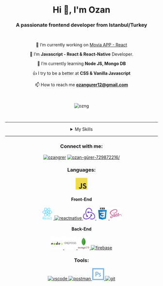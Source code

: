 <h1 align="center">Hi 👋, I'm Ozan</h1>
<h3 align="center">A passionate frontend developer from Istanbul/Turkey</h3>
<br>
<div align="center">

🦾 I’m currently working on [Movia APP - React](https://github.com/ozng/MovieApp) 

🔭 I’m **Javascript - React & React-Native** Developer.

🌱 I’m currently learning **Node JS, Mongo DB**

👍 I try to be a better  at **CSS & Vanilla Javascript**

📫 How to reach me **ozangurer12@gmail.com**

<br>

<p align="center"><img align="center" src="https://github-readme-stats.vercel.app/api/top-langs?username=ozng&show_icons=true&locale=en&layout=compact" alt="ozng" /></p>

<br>

__________________________
<details>

<summary>My Skills</summary>

### React
* Connecting to a database like Mongo DB or services like Firebase.
* API requests.
* Manipulating Data.
* Reading Documentation of libraries to use it.
* Installation and using of state management like Redux & Context API, React Router, UI Libraries like antd, bootstrap etc.
* Forms & Form Actions
* React Hooks

### React Native
* All skills @React+
* Building app's via Expo.
* Publishing, updating android apps at Google Play Store.

###### **I do not have IOS devices so i cannot test or publish at Apple Store.**

### Node JS
* Create server via Express.
* Create routes and data models.
* Connect to Mongo DB.
* Hashing important data like passwords.
* CRUD actions @database.

### Others
* Know how to work with Git.
* Using postman for testing my backend.
* Try to learn every stage of developing apps but being an expert on Front end. :)

</details>

__________________________

</div>


<h3 align="center">Connect with me:</h3>
<p align="center">
<a href="https://twitter.com/ozangrer" target="blank"><img align="center" src="https://raw.githubusercontent.com/rahuldkjain/github-profile-readme-generator/master/src/images/icons/Social/twitter.svg" alt="ozangrer" height="30" width="40" /></a>
<a href="https://linkedin.com/in/ozan-gürer-729872216/" target="blank"><img align="center" src="https://raw.githubusercontent.com/rahuldkjain/github-profile-readme-generator/master/src/images/icons/Social/linked-in-alt.svg" alt="ozan-gürer-729872216/" height="30" width="40" /></a>
</p>


<h3 align="center">Languages:</h3>
<p align="center"> 
<a href="https://developer.mozilla.org/en-US/docs/Web/JavaScript" target="_blank" rel="noreferrer"> <img src="https://raw.githubusercontent.com/devicons/devicon/master/icons/javascript/javascript-original.svg" alt="javascript" width="40" height="40"/> </a>
 </p>
 
<h4 align="center">Front-End</h4>
<p align="center">
<a href="https://reactjs.org/" target="_blank" rel="noreferrer"> <img src="https://raw.githubusercontent.com/devicons/devicon/master/icons/react/react-original-wordmark.svg" alt="react" width="40" height="40"/> </a> 
<a href="https://reactnative.dev/" target="_blank" rel="noreferrer"> <img src="https://reactnative.dev/img/header_logo.svg" alt="reactnative" width="40" height="40"/> </a> 
<a href="https://redux.js.org" target="_blank" rel="noreferrer"> <img src="https://raw.githubusercontent.com/devicons/devicon/master/icons/redux/redux-original.svg" alt="redux" width="40" height="40"/> </a>
<a href="https://www.w3schools.com/css/" target="_blank" rel="noreferrer"> <img src="https://raw.githubusercontent.com/devicons/devicon/master/icons/css3/css3-original-wordmark.svg" alt="css3" width="40" height="40"/> </a>
<a href="https://sass-lang.com" target="_blank" rel="noreferrer"> <img src="https://raw.githubusercontent.com/devicons/devicon/master/icons/sass/sass-original.svg" alt="sass" width="40" height="40"/> </a>
</p>

<h4 align="center">Back-End</h4>
<p align="center">
<a href="https://nodejs.org" target="_blank" rel="noreferrer"> <img src="https://raw.githubusercontent.com/devicons/devicon/master/icons/nodejs/nodejs-original-wordmark.svg" alt="nodejs" width="40" height="40"/> </a>
<a href="https://expressjs.com" target="_blank" rel="noreferrer"> <img src="https://raw.githubusercontent.com/devicons/devicon/master/icons/express/express-original-wordmark.svg" alt="express" width="40" height="40"/> </a>
<a href="https://www.mongodb.com/" target="_blank" rel="noreferrer"> <img src="https://raw.githubusercontent.com/devicons/devicon/master/icons/mongodb/mongodb-original-wordmark.svg" alt="mongodb" width="40" height="40"/> </a>
<a href="https://firebase.google.com/" target="_blank" rel="noreferrer"> <img src="https://www.vectorlogo.zone/logos/firebase/firebase-icon.svg" alt="firebase" width="40" height="40"/> </a> 
 </p>

<h3 align="center">Tools:</h3>
<p align="center"> 
<a href="https://code.visualstudio.com/" target="_blank" rel="noreferrer"> <img src="https://code.visualstudio.com/assets/images/code-stable.png" alt="vscode" width="40" height="40"/> </a>
<a href="https://postman.com" target="_blank" rel="noreferrer"> <img src="https://www.vectorlogo.zone/logos/getpostman/getpostman-icon.svg" alt="postman" width="40" height="40"/> </a>
<a href="https://www.photoshop.com/en" target="_blank" rel="noreferrer"> <img src="https://raw.githubusercontent.com/devicons/devicon/master/icons/photoshop/photoshop-line.svg" alt="photoshop" width="40" height="40"/> </a>    
<a href="https://git-scm.com/" target="_blank" rel="noreferrer"> <img src="https://www.vectorlogo.zone/logos/git-scm/git-scm-icon.svg" alt="git" width="40" height="40"/> </a>
</p>
